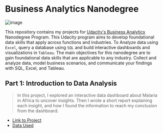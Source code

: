 # Business Analytics Nanodegree

![image](https://user-images.githubusercontent.com/86031983/175003761-99ee51cf-9900-45de-af49-9465279eaa39.png)

This repository contains my projects for [Udacity's Business Analytics](https://www.udacity.com/course/business-analytics-nanodegree--nd098) Nanodegree Program. This Udacity program aims to develop foundational data skills that apply across functions and industries. To Analyze data using `Excel`, query a database using `SQL` and build interactive dashboards and visualizations in `Tableau`. The main objectives for this nanodegree are to gain foundational data skills that are applicable to any industry. Collect and analyze data, model business scenarios, and communicate your findings with SQL, Excel, and Tableau. 


## Part 1: Introduction to Data Analysis


> In this project, I explored an interactive data dashboard about Malaria in Africa to uncover insights. Then I wrote a short report explaining each insight, and how I found the information to reach my conclusion from the dashboard.



- [Link to Project](https://github.com/fatm2/Business-Analytics-Nanodegree/tree/main/Project%201-Interpret%20a%20Data%20Visualization)
- [Data Used](https://public.tableau.com/app/profile/matt.chambers/viz/LinkedInTopSkills2016-MakeoverMonday/LinkedInTopSkills2016-MakeoverMonday)
